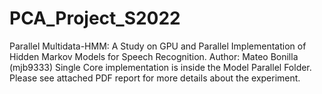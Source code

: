 # PCA_Project_S2022

Parallel Multidata-HMM: A Study on GPU and Parallel Implementation of Hidden Markov Models for Speech Recognition.
Author: Mateo Bonilla (mjb9333)
Single Core implementation is inside the Model Parallel Folder. Please see attached PDF report for more details about the experiment.
